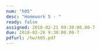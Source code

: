 ```yaml
---
num: "h05"
desc: "Homework 5 - "
ready: false
assigned: 2018-02-21 09:30:00.00-7
due: 2018-02-26 9:30:00.00-7
pdfurl: /hw/h05.pdf
---
```

